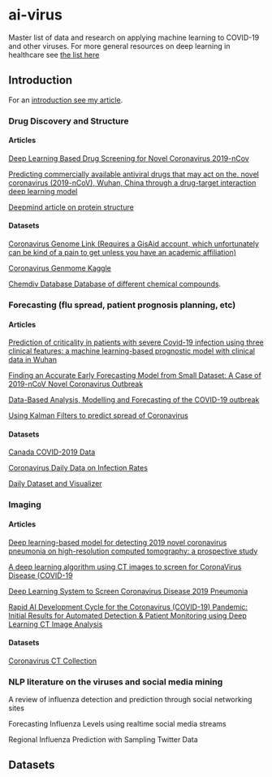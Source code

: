 # ai-virus
Master list of data and research on applying machine learning to COVID-19 and other viruses. For more general resources on deep learning in healthcare see [the list here](https://github.com/isaacmg/healthcare_ml)

## Introduction 
For an [introduction see my article](https://towardsdatascience.com/machine-learning-methods-to-aid-in-coronavirus-response-70df8bfc7861). 

### Drug Discovery and Structure 

#### Articles 
[Deep Learning Based Drug Screening for Novel Coronavirus 2019-nCov](https://www.preprints.org/manuscript/202002.0061/v1)

[Predicting commercially available antiviral drugs that may act on the. novel coronavirus (2019-nCoV), Wuhan, China through a drug-target interaction deep learning model](https://www.biorxiv.org/content/10.1101/2020.01.31.929547v1.full.pdf+html) 

[Deepmind article on protein structure](https://deepmind.com/research/open-source/computational-predictions-of-protein-structures-associated-with-COVID-19) 

#### Datasets 
[Coronavirus Genome Link (Requires a GisAid account, which unfortunately can be kind of a pain to get unless you have an academic affiliation)](https://gisaid.org/CoV2020)

[Coronavirus Genmome Kaggle](https://www.kaggle.com/paultimothymooney/coronavirus-genome-sequence)

[Chemdiv Database Database of different chemical compounds](https://github.com/willhaslett/covid-19-growth). 

### Forecasting (flu spread, patient prognosis planning, etc)

#### Articles 

[Prediction of criticality in patients with severe Covid-19 infection using three clinical features: a machine learning-based prognostic model with clinical data in Wuhan](https://www.medrxiv.org/content/10.1101/2020.02.27.20028027v2)

[Finding an Accurate Early Forecasting Model from Small Dataset: A Case of 2019-nCoV Novel Coronavirus Outbreak](https://s3.amazonaws.com/academia.edu.documents/62039210/IJIMAI-2019-coronavirus-v4_120200208-75766-i6rk7f.pdf?response-content-disposition=inline%3B%20filename%3DFinding_an_Accurate_Early_Forecasting_Mo.pdf&X-Amz-Algorithm=AWS4-HMAC-SHA256&X-Amz-Credential=AKIAIWOWYYGZ2Y53UL3A%2F20200316%2Fus-east-1%2Fs3%2Faws4_request&X-Amz-Date=20200316T020625Z&X-Amz-Expires=3600&X-Amz-SignedHeaders=host&X-Amz-Signature=aa188c718fce937b909b28faf53d0f5f8f074cf0727db3c2d649dcdbad861b55)

[Data-Based Analysis, Modelling and Forecasting of the COVID-19 outbreak](https://www.medrxiv.org/content/medrxiv/early/2020/03/03/2020.02.11.20022186.full.pdf)

[Using Kalman Filters to predict spread of Coronavirus](https://towardsdatascience.com/using-kalman-filter-to-predict-corona-virus-spread-72d91b74cc8)

#### Datasets

[Canada COVID-2019 Data](https://docs.google.com/spreadsheets/d/1D6okqtBS3S2NRC7GFVHzaZ67DuTw7LX49-fqSLwJyeo/edit#gid=942958991)

[Coronavirus Daily Data on Infection Rates](https://github.com/willhaslett/covid-19-growth)

[Daily Dataset and Visualizer](https://github.com/ThisIsIsaac/COVID-19_Korea_Dataset)


### Imaging 

#### Articles 

[Deep learning-based model for detecting 2019 novel coronavirus pneumonia on high-resolution computed tomography: a prospective study](https://www.medrxiv.org/content/10.1101/2020.02.25.20021568v2.full.pdf)

[A deep learning algorithm using CT images to screen for CoronaVirus Disease (COVID-19](https://www.medrxiv.org/content/10.1101/2020.02.14.20023028v3)

[Deep Learning System to Screen Coronavirus Disease 2019 Pneumonia](https://arxiv.org/pdf/2002.09334.pdf)

[Rapid AI Development Cycle for the Coronavirus (COVID-19) Pandemic: Initial Results for Automated Detection & Patient Monitoring using Deep Learning CT Image Analysis](https://arxiv.org/abs/2003.05037v1)

#### Datasets

[Coronavirus CT Collection](https://github.com/ieee8023/covid-chestxray-dataset)


### NLP literature on the viruses and social media mining

A review of influenza detection and prediction through social networking sites

Forecasting Influenza Levels using realtime social media streams

Regional Influenza Prediction with Sampling Twitter Data

## Datasets 

